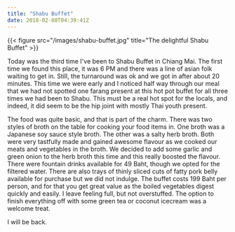 ```yaml
---
title: "Shabu Buffet"
date: 2018-02-08T04:39:41Z
---
```


{{< figure src="/images/shabu-buffet.jpg" title="The delightful Shabu Buffet" >}}

Today was the third time I've been to Shabu Buffet in Chiang Mai.
The first time we found this place, it was 6 PM and there was a line of asian folk waiting to get in. Still, the turnaround was ok and we got in after about 20 minutes.
This time we were early and I noticed half way through our meal that we had not spotted one farang present at this hot pot buffet for all three times we had been to Shabu.
This must be a real hot spot for the locals, and indeed, it did seem to be the hip joint with mostly Thai youth present.

The food was quite basic, and that is part of the charm. There was two styles of broth on the table for cooking your food items in.
One broth was a Japanese soy sauce style broth. The other was a salty herb broth. Both were very tastfully made and gained awesome flavour as we cooked our meats and vegetables in the broth.
We decided to add some garlic and green onion to the herb broth this time and this really boosted the flavour.
There were fountain drinks available for 49 Baht, though we opted for the filtered water. There are also trays of thinly sliced cuts of fatty pork belly available for purchase but we did not indulge.
The buffet costs 199 Baht per person, and for that you get great value as the boiled vegetables digest quickly and easily. I leave feeling full, but not overstuffed.
The option to finish everything off with some green tea or coconut icecream was a welcome treat.

I will be back.

